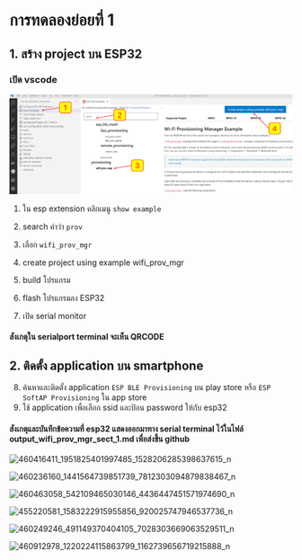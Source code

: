 # การทดลองย่อยที่ 1
## 1. สร้าง project บน ESP32

### เปิด vscode

![alt text](image.png)

1. ใน esp extension คลิกเมนู `show example`
2. search คำว่า `prov`
3. เลือก `wifi_prov_mgr`
4. create project using example  wifi_prov_mgr

5. build โปรแกรม
6. flash โปรแกรมลง ESP32
7. เปิด serial monitor

#### สังเกตุใน serialport terminal จะเห็น QRCODE

## 2. ติดตั้ง application บน smartphone

8. ค้นหาและติดตั้ง application `ESP BLE Provisioning` บน play store หรือ  `ESP SoftAP Provisioning` ใน app store
9. ใช้ application เพื่อเลือก ssid และป้อน password ให้กับ esp32

#### สังเกตุและบันทึกข้อความที่ esp32 แสดงออกมาทาง serial terminal ไว้ในไฟล์ output_wifi_prov_mgr_sect_1.md เพื่อส่งขึ้น github



![460416411_1951825401997485_1528206285398637615_n](https://github.com/user-attachments/assets/feae22df-f1aa-45a3-b525-c026a91df485)



![460236160_1441564739851739_7812303094879838467_n](https://github.com/user-attachments/assets/8eb67ba9-36ad-42aa-a5b1-0d9cfe7b5b0d)



![460463058_542109465030146_4436447451571974690_n](https://github.com/user-attachments/assets/a8c456c4-9e14-497c-a65e-fecf2f3df69f)

![455220581_1583222915955856_920025747946537736_n](https://github.com/user-attachments/assets/5a7a0f31-9146-4937-993f-76dcbfe95fdf)



![460249246_491149370404105_7028303669063529511_n](https://github.com/user-attachments/assets/b2269725-8de2-4f9d-b73b-019af221f7ea)


![460912978_1220224115863799_1162739656719215888_n](https://github.com/user-attachments/assets/35289d87-1fd9-4633-8928-bac912da7ca9)


